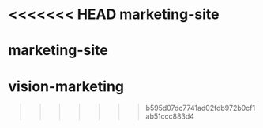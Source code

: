 <<<<<<< HEAD
marketing-site
==============

marketing-site
=======
vision-marketing
================
>>>>>>> b595d07dc7741ad02fdb972b0cf1ab51ccc883d4
